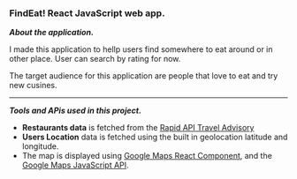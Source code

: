 ### FindEat! React JavaScript web app.
***About the application.***

I made this application to hellp users find somewhere to eat around or in other place. User can search by rating for now.

The target audience for this application are people that love to eat and try new cusines. 

___

***Tools and APis used in this project.***
- **Restaurants data** is fetched from the [Rapid API Travel Advisory](https://rapidapi.com/apidojo/api/travel-advisor/)
- **Users Location** data is fetched using the built in geolocation latitude and longitude.
- The map is displayed using [Google Maps React Component](https://www.npmjs.com/package/google-maps-react), and the [Google Maps JavaScript API](https://developers.google.com/maps/documentation/javascript/overview).
